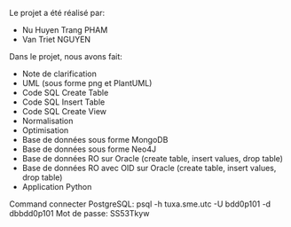 Le projet a été réalisé par:
*  Nu Huyen Trang PHAM
*  Van Triet NGUYEN


Dans le projet, nous avons fait:
*  Note de clarification
*  UML (sous forme png et PlantUML)
*  Code SQL Create Table
*  Code SQL Insert Table
*  Code SQL Create View
*  Normalisation
*  Optimisation
*  Base de données sous forme MongoDB
*  Base de données sous forme Neo4J
*  Base de données RO sur Oracle (create table, insert values, drop table)
*  Base de données RO avec OID sur Oracle (create table, insert values, drop table)
*  Application Python

Command connecter PostgreSQL:
psql -h tuxa.sme.utc -U bdd0p101 -d dbbdd0p101
Mot de passe: SS53Tkyw
